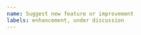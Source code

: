 ```yaml
---
name: Suggest new feature or improvement
labels: enhancement, under discussion
---
```


<!--

1. Make sure your requested feature makes sense for Refined GitHub:
   https://github.com/sindresorhus/refined-github/issues/2960

2. Include a REAL URL where the feature should appear.
   e.g. Do you want a feature to appear on the main page of a repo? Paste a link to a repo

-->
